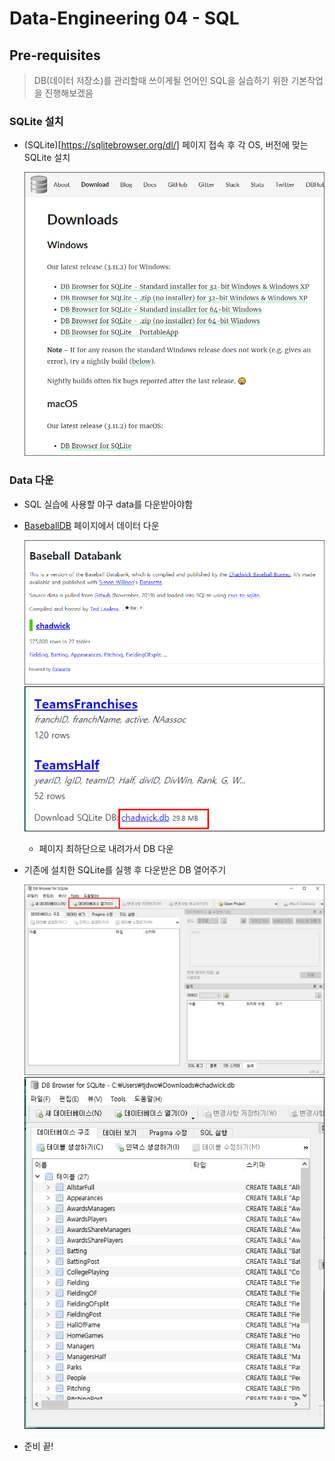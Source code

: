 # Data-Engineering 04 - SQL

## Pre-requisites
> DB(데이터 저장소)를 관리할때 쓰이게될 언어인 SQL을 실습하기 위한 기본작업을 진행해보겠음

### SQLite 설치
- (SQLite)[https://sqlitebrowser.org/dl/] 페이지 접속 후 각 OS, 버전에 맞는 SQLite 설치

    ![ss](DE_img/screenshot49.png)
  
### Data 다운
- SQL 실습에 사용할 야구 data를 다운받아야함
- [BaseballDB](https://baseballdb.lawlesst.net/) 페이지에서 데이터 다운
  
    ![ss](DE_img/screenshot50.png)
    ![ss](DE_img/screenshot51.png)
    - 페이지 최하단으로 내려가서 DB 다운
- 기존에 설치한 SQLite를 실행 후 다운받은 DB 열어주기
  
    ![ss](DE_img/screenshot52.png)
    ![ss](DE_img/screenshot53.png)

- 준비 끝!

